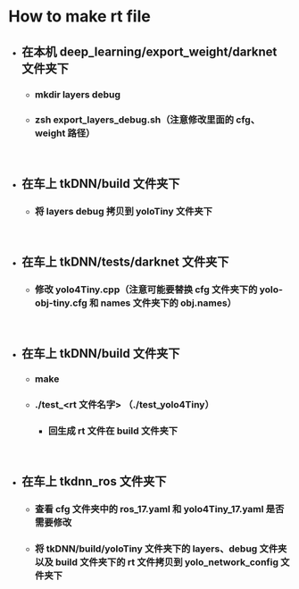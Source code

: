 <!-- @format -->

# How to make rt file

- ## 在本机 deep_learning/export_weight/darknet 文件夹下

  - ### mkdir layers debug
  - ### zsh export_layers_debug.sh（注意修改里面的 cfg、weight 路径）

&nbsp;

- ## 在车上 tkDNN/build 文件夹下

  - ### 将 layers debug 拷贝到 yoloTiny 文件夹下

&nbsp;

- ## 在车上 tkDNN/tests/darknet 文件夹下

  - ### 修改 yolo4Tiny.cpp（注意可能要替换 cfg 文件夹下的 yolo-obj-tiny.cfg 和 names 文件夹下的 obj.names）

&nbsp;

- ## 在车上 tkDNN/build 文件夹下

  - ### make
  - ### ./test\_<rt 文件名字> （./test_yolo4Tiny）
    - ### 回生成 rt 文件在 build 文件夹下

&nbsp;

- ## 在车上 tkdnn_ros 文件夹下
  - ### 查看 cfg 文件夹中的 ros_17.yaml 和 yolo4Tiny_17.yaml 是否需要修改
  - ### 将 tkDNN/build/yoloTiny 文件夹下的 layers、debug 文件夹以及 build 文件夹下的 rt 文件拷贝到 yolo_network_config 文件夹下
